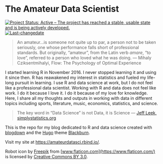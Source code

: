 The Amateur Data Scientist
================

<!-- README.md is generated from README.Rmd. Please edit that file -->

<!-- badges: start -->

[![Project Status: Active – The project has reached a stable, usable
state and is being actively
developed.](https://www.repostatus.org/badges/latest/active.svg)](https://www.repostatus.org/#active)
[![Last-changedate](https://img.shields.io/badge/last%20change-2019--05--15-yellowgreen.svg)](/commits/master)
<!-- badges: end -->

> An amateur…is someone not quite up to par, a person not to be taken
> seriously, one whose performance falls short of professional
> standards. But originally, “amateur”, from the Latin verb *amare*, “to
> love”, referred to a person who loved what he was doing. — Mihaly
> Cziksentmihalyi, Flow: The Psychology of Optimal Experience

I started learning R in November 2016. I never stopped learning it and
using it since then. R has reawakened my interest in statistics and
fueled my life-long pursuit in learning. I use R and data science at
work, but I do not feel like a professional data scientist. Working with
R and data does not feel like work. I do it because I love it. I do it
because of my love for knowledge. Here, I share all my thoughts and
outputs in working with data in different topics including sports,
literature, music, economics, statistics, and science.

> The key word in “Data Science” is not Data, it is Science — [Jeff
> Leek,
> simplystatistics.org](https://simplystatistics.org/2013/12/12/the-key-word-in-data-science-is-not-data-it-is-science/)

This is the repo for my blog dedicated to R and data science created
with [blogdown](https://bookdown.org/yihui/blogdown/) and the
[Hugo](https://gohugo.io/) theme
[Blackburn](https://themes.gohugo.io/blackburn/).

Visit my site at <https://amateurdatasci.rbind.io/>.

Robot icon by [Freepik](http://www.freepik.com) from
[www.flaticon.com](https://www.flaticon.com/) is licensed by [Creative
Commons BY 3.0](http://creativecommons.org/licenses/by/3.0/).
